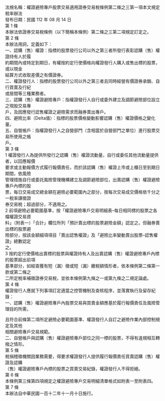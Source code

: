 法規名稱：權證避險專戶股票交易適用證券交易稅條例第二條之三第一項本文規定稅率辦法  
發布日期：民國 112 年 08 月 14 日  
第 1 條  
本辦法依證券交易稅條例（以下簡稱本條例）第二條之三第二項規定訂定之。  
第 2 條  
本辦法用詞，定義如下：  
一、認購（售）權證：指標的股票發行公司以外之第三者所發行表彰認購（售）權證持有人於履  
約期間內或特定到期日，有權按約定行使價格向權證發行人購入或售出標的股票，或以現金  
結算方式收取差價之有價證券。  
二、權證發行人：指標的股票發行公司以外之第三者且同時經營有價證券承銷、自行買賣及行紀  
或居間等三種業務者。  
三、認購（售）權證避險專戶：指權證發行人自行或委外建立及調節避險部位設立之現股交易專  
戶，及因應發行認售權證之避險需求而融券賣出專戶。  
四、避險比率（Delta值）：指標的股票價格變動影響認購（售）權證價格之變化量。  
五、自營帳戶：指權證發行人之自營部門（含相當於自營部門之單位）進行股票交易所使用之帳  
戶。  
第 3 條  
1 權證發行人為提供所發行之認購（售）權證流動量，自行或委任其他流動量提供者，以回應報價  
要求或主動報價方式履行報價責任，而於該認購（售）權證上市或上櫃日至到期日期間，依風險  
管理措施自行或委託風險管理機構建立及調節避險部位，出賣認購（售）權證避險專戶內標的股  
票，每日交易成交總金額在避險必要範圍內之部分，按每次交易成交價格依千分之一稅率課徵證  
券交易稅；超過部分，不適用之。  
2 前項避險必要範圍基準，按「權證避險專戶交易明細表–每日相同標的股票之各檔權證交易資  
料」（附表一）「合計」欄位所列「預計賣出標的股票避險金額」認定之。但融券賣出標的股票避  
險部分，按該金額細項項目「賣出認售權證」及「避險比率變動賣出股票–認售權證」總數認定  
之。  
3 按約定行使價格出賣標的股票與權證持有人及出賣認購（售）權證避險專戶內標的股票超出前項  
基準部分，如經查獲有短（漏）徵或短（漏）繳稅額情形者，依本條例第二條第一款或第二條之  
二所定稅率補徵證券交易稅，並依本條例第九條之一或第九條之二規定論處。  
第 4 條  
權證發行人應就下列事項訂定適當之控管機制及查核程序，並落實執行及留存紀錄：  
一、認購（售）權證避險專戶內股票交易與買賣金額應基於履行報價責任及風險管理目的所需，  


且符合前條第二項所定避險必要範圍基準、權證發行人自訂之避險作業內部控制規定及其他  
相關避險專戶交易規範。  
二、自營帳戶與認購（售）權證避險專戶部位之同一標的股票，不得有違規相互轉撥之情形。  
第 5 條  
稅捐稽徵機關因業務需要，得要求權證發行人提供履行報價責任買賣認購（售）權證及認購  
（售）權證避險專戶內標的股票之買賣交易紀錄，權證發行人不得拒絕。  
第 6 條  
本條例第三條第四項規定之權證避險專戶交易明細清單格式如附表一至附表四。  
第 7 條  
本辦法自中華民國一百十二年十一月十日施行。  


